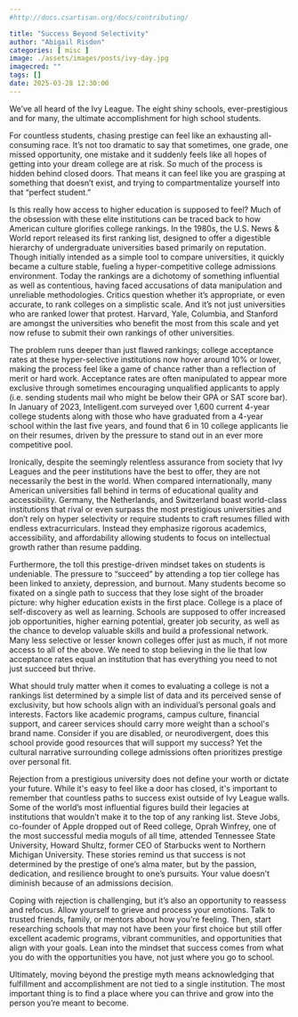 ```yaml
---
#http://docs.csartisan.org/docs/contributing/

title: "Success Beyond Selectivity"
author: "Abigail Risdon"
categories: [ misc ]
image: ./assets/images/posts/ivy-day.jpg
imagecred: ""
tags: []
date: 2025-03-28 12:30:00
---
```

We’ve all heard of the Ivy League. The eight shiny schools, ever-prestigious and for many,  the ultimate accomplishment for high school students. 

For countless students, chasing prestige can feel like an exhausting all-consuming race. It’s not too dramatic to say that sometimes, one grade, one missed opportunity, one mistake and it suddenly feels like all hopes of getting into your dream college are at risk. So much of the process is hidden behind closed doors. That means it  can feel like you are grasping  at something that doesn’t exist, and trying  to compartmentalize yourself into that “perfect student.”

Is this really how access to higher education is supposed to feel?	Much of the obsession with these elite institutions can be traced back to how American culture glorifies college rankings. In the 1980s, the U.S. News & World report released its first ranking list, designed to offer a digestible hierarchy of undergraduate universities based primarily on reputation. Though initially intended as a simple tool to compare universities, it quickly became a culture stable, fueling a hyper-competitive college admissions environment. Today the rankings are a dichotomy of something influential as well as contentious, having faced accusations of data manipulation and unreliable methodologies. Critics question whether it’s appropriate, or even accurate, to rank colleges on a simplistic scale. And it’s not just universities who are ranked lower that protest. Harvard, Yale, Columbia, and Stanford are amongst the universities who benefit the most from this scale and yet now refuse to submit their own rankings of other universities. 

The problem runs deeper than just flawed rankings; college acceptance rates at these hyper-selective institutions now hover around 10% or lower, making the process feel like a game of chance rather than a reflection of merit or hard work. Acceptance rates are often manipulated to appear more exclusive through sometimes encouraging unqualified applicants to apply (i.e. sending students mail who might be below their GPA or SAT score bar). In January of 2023, Intelligent.com surveyed over 1,600 current 4-year college students along with those who have graduated from a 4-year school within the last five years, and found that 6 in 10 college applicants lie on their resumes, driven by the pressure to stand out in an ever more competitive pool. 

Ironically, despite the seemingly relentless assurance from society that Ivy Leagues and the peer institutions have the best to offer, they are not necessarily the best in the world. When compared internationally, many American universities fall behind in terms of educational quality and accessibility. Germany, the Netherlands, and Switzerland boast world-class institutions that rival or even surpass the most prestigious universities and don’t rely on hyper selectivity or require students to craft resumes filled with endless extracurriculars. Instead they emphasize rigorous academics, accessibility, and affordability allowing students to focus on intellectual growth rather than resume padding. 

Furthermore, the toll this prestige-driven mindset takes on students is undeniable. The pressure to “succeed” by attending a top tier college has been linked to anxiety, depression, and burnout. Many students become so fixated on a single path to success that they lose sight of the broader picture: why higher education exists in the first place. College is a place of self-discovery as well as learning. Schools are supposed to offer increased job opportunities, higher earning potential, greater job security, as well as the chance to develop valuable skills and build a professional network. Many less selective or lesser known colleges offer just as much, if not more access to all of the above. We need to stop believing in the lie that low acceptance rates equal an institution that has everything you need to not just succeed but thrive. 

What should truly matter when it comes to evaluating a college is not a rankings list determined by a simple list of data and its perceived sense of exclusivity, but how schools align with an individual’s personal goals and interests. Factors like academic programs, campus culture, financial support, and career services should carry more weight than a school's brand name. Consider if you are disabled, or neurodivergent, does this school provide good resources that will support my success? Yet the cultural narrative surrounding college admissions often prioritizes prestige over personal fit.

Rejection from a prestigious university does not define your worth or dictate your future. While it's easy to feel like a door has closed, it's important to remember that countless paths to success exist outside of Ivy League walls. Some of the world’s most influential figures build their legacies at institutions that wouldn’t make it to the top of any ranking list. Steve Jobs, co-founder of Apple dropped out of Reed college, Oprah Winfrey, one of the most successful media moguls of all time, attended Tennessee State University, Howard Shultz, former CEO of Starbucks went to Northern Michigan University. These stories remind us that success is not determined by the prestige of one’s alma mater, but by the passion, dedication, and resilience brought to one’s pursuits. Your value doesn’t diminish because of an admissions decision. 

Coping with rejection is challenging, but it’s also an opportunity to reassess and refocus. Allow yourself to grieve and process your emotions. Talk to trusted friends, family, or mentors about how you’re feeling. Then, start researching schools that may not have been your first choice but still offer excellent academic programs, vibrant communities, and opportunities that align with your goals. Lean into the mindset that success comes from what you do with the opportunities you have, not just where you go to school.

Ultimately, moving beyond the prestige myth means acknowledging that fulfillment and accomplishment are not tied to a single institution. The most important thing is to find a place where you can thrive and grow into the person you’re meant to become.